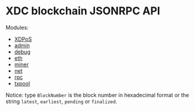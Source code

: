 # XDC blockchain JSONRPC API

Modules:

- [XDPoS](./XDPoS/XDPoS.md)
- [admin](./admin/admin..md)
- [debug](./debug/debug.md)
- [eth](./eth/eth.md)
- [miner](./miner/miner.md)
- [net](./net/net.md)
- [rpc](./rpc/rpc.md)
- [txpool](./txpool/txpool.md)

Notice: type `BlockNumber` is the block number in hexadecimal format or the string `latest`, `earliest`, `pending` or `finalized`.
